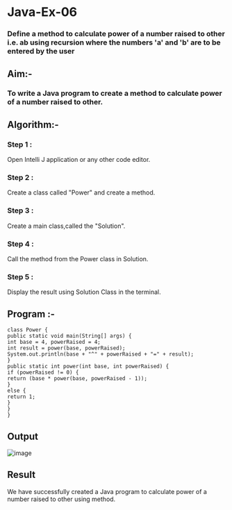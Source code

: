 # Java-Ex-06
### Define a method to calculate power of a number raised to other i.e. ab using recursion where the numbers 'a' and 'b' are to be entered by the user
## Aim:-
### To write a Java program to create a method to calculate power of a number raised to other.

## Algorithm:-
### Step 1 : 
Open Intelli J application or any other code editor.

### Step 2 : 
Create a class called "Power" and create a method.

### Step 3 : 
Create a main class,called the "Solution".

### Step 4 : 
Call the method from the Power class in Solution.

### Step 5 : 
Display the result using Solution Class in the terminal.

## Program :-
```
class Power {
public static void main(String[] args) {
int base = 4, powerRaised = 4;
int result = power(base, powerRaised);
System.out.println(base + "^" + powerRaised + "=" + result);
}
public static int power(int base, int powerRaised) {
if (powerRaised != 0) {
return (base * power(base, powerRaised - 1));
}
else {
return 1;
}
}
}
```
## Output
![image](https://github.com/Bharath745/Java-Ex-06/assets/94508354/a91ecf88-73c2-448f-9ee1-c0be8379d595)

## Result
We have successfully created a Java program to calculate power of a number raised to other using method.
